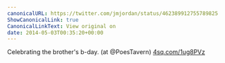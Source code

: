 ```yaml
---
canonicalURL: https://twitter.com/jmjordan/status/462389912755789825
ShowCanonicalLink: true
CanonicalLinkText: View original on
date: 2014-05-03T00:35:20+00:00
---
```

Celebrating the brother's b-day. (at @PoesTavern) [4sq.com/1ug8PVz](http://4sq.com/1ug8PVz)